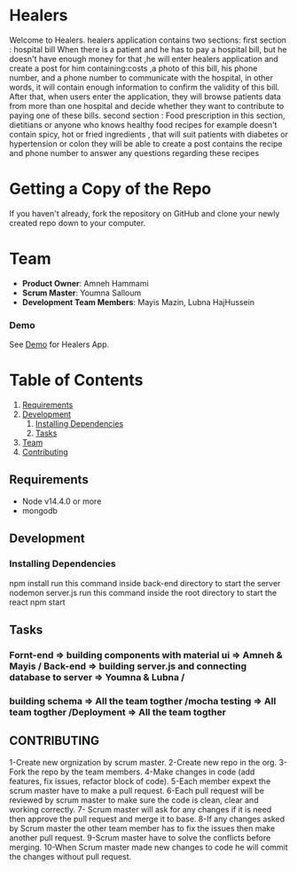 # Healers
Welcome to Healers.
healers application contains two sections:
first section : hospital bill
When there is a patient and he has to pay a hospital bill, but he doesn't have enough money for that ,he will enter healers  application and create a post for him containing:costs ,a photo of this bill, his phone number, and a phone number to communicate with the hospital, in other words, it will contain enough information to confirm the validity of this bill. After that, when users enter the application, they will browse patients data from more than one hospital and decide whether they want to contribute to paying one of these bills. 
second section : Food prescription 
in this section, dietitians or anyone who knows healthy food recipes for example doesn't contain  spicy, hot or fried ingredients , that will suit  patients  with diabetes or hypertension or colon 
they will be able to create a post contains the recipe and phone number 
to answer any questions regarding these recipes

# Getting a Copy of the Repo
If you haven't already, fork the repository on GitHub and clone your newly created repo down to your computer.


# Team 

- __Product Owner__: Amneh Hammami
- __Scrum Master__: Youmna Salloum
- __Development Team Members__: Mayis Mazin, Lubna HajHussein

### Demo

See [Demo](https://www.youtube.com/watch?v=tioAC7slp20) for Healers App.


# Table of Contents


1. [Requirements](#requirements)
1. [Development](#development)
    1. [Installing Dependencies](#installing-dependencies)
    1. [Tasks](#tasks)
1. [Team](#team)
1. [Contributing](#contributing)

## Requirements

- Node v14.4.0 or more
- mongodb

## Development

### Installing Dependencies
npm install run this command inside back-end directory to start the server nodemon server.js run this command inside the root directory to start the react npm start

## Tasks 
### Fornt-end => building components with material ui => Amneh & Mayis / Back-end => building server.js and connecting database to server => Youmna & Lubna /
### building schema => All the team togther /mocha testing => All team togther /Deployment => All the team togther 


## CONTRIBUTING
1-Create new orgnization by scrum master.
2-Create new repo in the org.
3-Fork the repo by the team members.
4-Make changes in code (add features, fix issues, refactor block of code).
5-Each member expext the scrum master have to make a pull request.
6-Each pull request will be reviewed by scrum master to make sure the code is clean, clear and working correctly.
7- Scrum master will ask for any changes if it is need then approve the pull request and merge it to base.
8-If any changes asked by Scrum master the other team member has to fix the issues then make another pull request.
9-Scrum master have to solve the conflicts before merging.
10-When Scrum master made new changes to code he will commit the changes without pull request.


